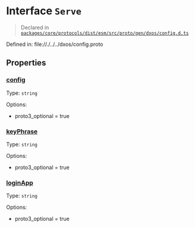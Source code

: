 # Interface `Serve`
> Declared in [`packages/core/protocols/dist/esm/src/proto/gen/dxos/config.d.ts`]()

Defined in:
   file://./../../dxos/config.proto
## Properties
### [config]()
Type: <code>string</code>

Options:
  - proto3_optional = true

### [keyPhrase]()
Type: <code>string</code>

Options:
  - proto3_optional = true

### [loginApp]()
Type: <code>string</code>

Options:
  - proto3_optional = true

    